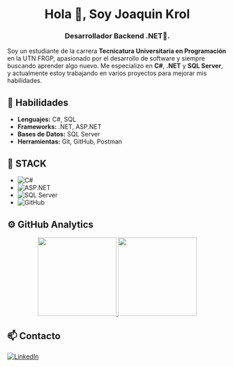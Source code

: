 <h1 align="center">Hola 👋, Soy Joaquin Krol</h1>
<h3 align="center">Desarrollador Backend .NET🌟.</h3>

Soy un estudiante de la carrera **Tecnicatura Universitaria en Programación** en la UTN FRGP, apasionado por el desarrollo de software y siempre buscando aprender algo nuevo. Me especializo en **C#**, **.NET** y **SQL Server**, y actualmente estoy trabajando en varios proyectos para mejorar mis habilidades.

## 💪 Habilidades
- **Lenguajes:** C#, SQL
- **Frameworks:** .NET, ASP.NET
- **Bases de Datos:** SQL Server
- **Herramientas:** Git, GitHub, Postman

## 🚀 STACK
- ![C#](https://img.shields.io/badge/-C%23-blue)
- ![ASP.NET](https://img.shields.io/badge/-ASP.NET-5C2D91)
- ![SQL Server](https://img.shields.io/badge/-SQL%20Server-CC2927)
- ![GitHub](https://img.shields.io/badge/GitHub-181717?style=for-the-badge&logo=github&logoColor=white)

## ⚙️ GitHub Analytics
<p align="center">
  <a href="https://github.com/JoaquinKorol">
    <img height="180em" src="https://github-readme-stats-eight-theta.vercel.app/api?username=JoaquinKorol&show_icons=true&theme=algolia&include_all_commits=true&count_private=true"/>
    <img height="180em" src=""/>
  </a>
</p>

## 📫 Contacto
[![LinkedIn](https://img.shields.io/badge/LinkedIn-0A66C2?style=for-the-badge&logo=linkedin&logoColor=white)](https://www.linkedin.com/in/joaquin-korol/)
